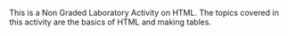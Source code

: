 This is a Non Graded Laboratory Activity on HTML.
The topics covered in this activity are the basics of HTML and making tables.
